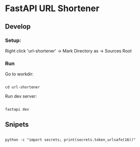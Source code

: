 # FastAPI URL Shortener

## Develop

### Setup:

Right click 'url-shortener' -> Mark Directory as -> Sources Root

### Run

Go to workdir:
```shell 

cd url-shortener
```
Run dev server:
```shell

fastapi dev
```

## Snipets
```shell

python -c "import secrets; print(secrets.token_urlsafe(16))"
```